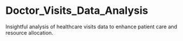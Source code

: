# Doctor_Visits_Data_Analysis
Insightful analysis of healthcare visits data to enhance patient care and resource allocation.
